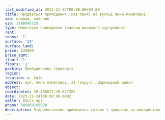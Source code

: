 ```yaml
---
last_modified_at: 2023-11-24T00:00:00+02:00
title: Продається приміщення (кав'ярня) на вулиці Анни Ахматової
seo: продаж, власник
uid: 1700845725
type: Нежитлове приміщення (заклад швидкого харчування)
rent:
rooms: '1'
surface: '24'
surface_land:
price: $39000
price_sqmt:
floor: '1'
floors: '1'
parking: Прибудинкова територія
region:
location: м. Київ
address: вул. Анни Ахматової, 31 (поруч), Дарницький район
object:
coordinates: 50.408077,30.627385
date: 2023-11-24T00:00:00.000Z
seller: Ольга Арт
phone: 380960169988
description: Відремонтоване приміщення готове і придатне до використання для різних видів діяльності (літній майданчик) чудове людне місце наразі це діюча кав'ярня
---
```

